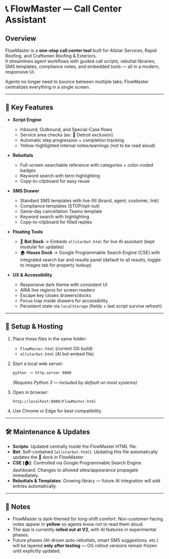 # 📞 FlowMaster — Call Center Assistant

## Overview
FlowMaster is a **one-stop call center tool** built for Allstar Services, Rapid Roofing, and Craftsmen Roofing & Exteriors.  
It streamlines agent workflows with guided call scripts, rebuttal libraries, SMS templates, compliance notes, and embedded tools — all in a modern, responsive UI.  

Agents no longer need to bounce between multiple tabs; FlowMaster centralizes everything in a single screen.

---
 
## 🔑 Key Features
- **Script Engine** 
  - Inbound, Outbound, and Special-Case flows  
  - Service area checks (ex: 🚫 Detroit exclusion)  
  - Automatic step progression + completion tracking  
  - Yellow-highlighted internal notes/warnings (not to be read aloud)

- **Rebuttals**
  - Full-screen searchable reference with categories + color-coded badges  
  - Keyword search with term highlighting  
  - Copy-to-clipboard for easy reuse  

- **SMS Drawer**
  - Standard SMS templates with live-fill (brand, agent, customer, link)  
  - Compliance templates (STOP/opt-out)  
  - Same-day cancellation Teams template  
  - Keyword search with highlighting  
  - Copy-to-clipboard for filled replies  

- **Floating Tools**
  - 🤖 **Bot Dock** → Embeds `allstarbot.html` for live AI assistant (kept modular for updates)  
  - 🏠 **House Dock** → Google Programmable Search Engine (CSE) with integrated search bar and results panel (default to all results, toggle to images tab for property lookup)

- **UX & Accessibility**
  - Responsive dark theme with consistent UI  
  - ARIA live regions for screen readers  
  - Escape key closes drawers/docks  
  - Focus trap inside drawers for accessibility  
  - Persistent state via `localStorage` (fields + last script survive refresh)

---

## 🚀 Setup & Hosting
1. Place these files in the same folder:  
   - `FlowMaster.html` (current OG build)  
   - `allstarbot.html` (AI bot embed file)  

2. Start a local web server:
   ```bash
   python -m http.server 8080
   ```
   _(Requires Python 3 — included by default on most systems)_

3. Open in browser:
   ```
   http://localhost:8080/FlowMaster.html
   ```

4. Use Chrome or Edge for best compatibility.

---

## 🛠 Maintenance & Updates
- **Scripts**: Updated centrally inside the FlowMaster HTML file.  
- **Bot**: Self-contained (`allstarbot.html`). Updating this file automatically updates the 🤖 dock in FlowMaster.  
- **CSE (🏠)**: Controlled via Google Programmable Search Engine dashboard. Changes to allowed sites/appearance propagate immediately.  
- **Rebuttals & Templates**: Growing library — future AI integration will add entries automatically.  

---

## 📌 Notes
- FlowMaster is dark-themed for long-shift comfort. Non-customer-facing notes appear in **yellow** so agents know not to read them aloud.  
- The app is currently **rolled out at V2**, with AI features in experimental phases.  
- Future phases (AI-driven auto-rebuttals, smart SMS suggestions, etc.) will be layered **only after testing** — OG rollout versions remain frozen until explicitly updated.  
